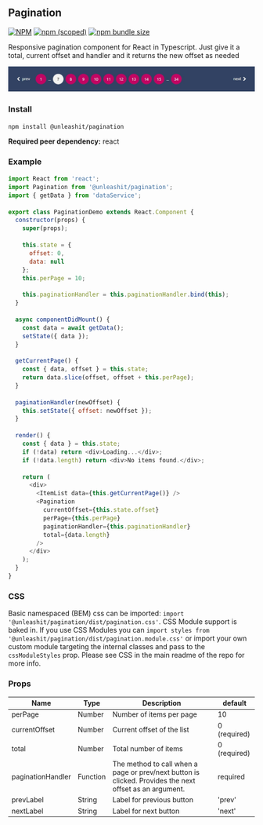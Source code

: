 ## Pagination

[![NPM](https://img.shields.io/npm/l/@unleashit/navigation.svg)](https://github.com/unleashit/npm-library/blob/master/LICENSE)
[![npm (scoped)](https://img.shields.io/npm/v/@unleashit/pagination.svg)](https://www.npmjs.com/package/@unleashit/pagination)
[![npm bundle size](https://img.shields.io/bundlephobia/minzip/@unleashit/pagination.svg)](https://bundlephobia.com/result?p=@unleashit/pagination)


Responsive pagination component for React in Typescript. Just give it a total, current offset and handler and it returns the new offset as needed

![pagination component](https://github.com/unleashit/npm-library/raw/master/packages/pagination/pagination.png)

### Install
```
npm install @unleashit/pagination
```

**Required peer dependency:** react

### Example

```javascript
import React from 'react';
import Pagination from '@unleashit/pagination';
import { getData } from 'dataService';

export class PaginationDemo extends React.Component {
  constructor(props) {
    super(props);

    this.state = {
      offset: 0,
      data: null
    };
    this.perPage = 10;

    this.paginationHandler = this.paginationHandler.bind(this);
  }

  async componentDidMount() {
    const data = await getData();
    setState({ data });
  }

  getCurrentPage() {
    const { data, offset } = this.state;
    return data.slice(offset, offset + this.perPage);
  }

  paginationHandler(newOffset) {
    this.setState({ offset: newOffset });
  }

  render() {
    const { data } = this.state;
    if (!data) return <div>Loading...</div>;
    if (!data.length) return <div>No items found.</div>;

    return (
      <div>
        <ItemList data={this.getCurrentPage()} />
        <Pagination
          currentOffset={this.state.offset}
          perPage={this.perPage}
          paginationHandler={this.paginationHandler}
          total={data.length}
        />
      </div>
    );
  }
}
```
### CSS

Basic namespaced (BEM) css can be imported: `import '@unleashit/pagination/dist/pagination.css'`. CSS Module support is baked in. If you use CSS Modules you can `import styles from '@unleashit/pagination/dist/pagination.module.css'` or import your own custom module targeting the internal classes and pass to the `cssModuleStyles` prop. Please see CSS in the main readme of the repo for more info.


### Props

| Name      | Type |  Description | default |
| ----------- | ----------- | ---------| ------- |
| perPage      | Number       | Number of items per page | 10 |
| currentOffset   | Number        | Current offset of the list | 0 (required) |
| total | Number | Total number of items | 0 (required) |
| paginationHandler | Function | The method to call when a page or prev/next button is clicked. Provides the next offset as an argument. | required
| prevLabel | String | Label for previous button | 'prev' |
| nextLabel | String | Label for next button | 'next' |

